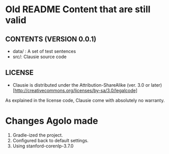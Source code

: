 # Old README Content that are still valid
## CONTENTS (VERSION 0.0.1)

- data/ : A set of test sentences
- src/: Clausie source code

## LICENSE
- Clausie is distributed under the Attribution-ShareAlike (ver. 3.0 or later) [http://creativecommons.org/licenses/by-sa/3.0/legalcode]

As explained in the license code, Clausie come with absolutely no warranty.

# Changes Agolo made
1. Gradle-ized the project.
2. Configured back to default settings.
3. Using stanford-corenlp-3.7.0
